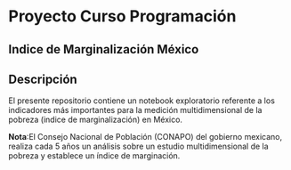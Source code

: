 # Proyecto Curso Programación

## Indice de Marginalización México

## Descripción

El presente repositorio contiene un notebook exploratorio referente a los indicadores más importantes para la medición multidimensional de la pobreza (indice de marginalización) en México.

**Nota**:El Consejo Nacional de Población (CONAPO) del gobierno mexicano, realiza cada 5 años un análisis sobre un estudio multidimensional de la pobreza y establece un índice de marginación.
